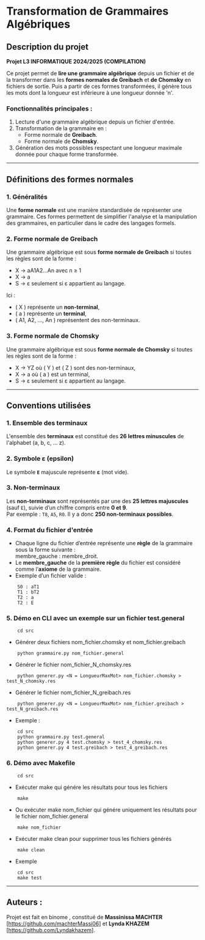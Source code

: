 # Transformation de Grammaires Algébriques

## Description du projet
**Projet L3 INFORMATIQUE 2024/2025 (COMPILATION)**

Ce projet permet de **lire une grammaire algébrique** depuis un fichier et de la transformer dans les **formes normales de Greibach** et **de Chomsky** en fichiers de sortie. Puis a partir de ces formes transformées, il génère tous les mots dont la longueur est inférieure à une longueur donnée 'n'.  

### Fonctionnalités principales :
1. Lecture d'une grammaire algébrique depuis un fichier d'entrée.  
2. Transformation de la grammaire en :  
   - Forme normale de **Greibach**.  
   - Forme normale de **Chomsky**.  
3. Génération des mots possibles respectant une longueur maximale donnée pour chaque forme transformée.  

---
## Définitions des formes normales

### 1. Généralités
Une **forme normale** est une manière standardisée de représenter une grammaire. Ces formes permettent de simplifier l'analyse et la manipulation des grammaires, en particulier dans le cadre des langages formels.

### 2. Forme normale de Greibach
Une grammaire algébrique est sous **forme normale de Greibach** si toutes les règles sont de la forme :
-  X → aA1A2...An avec  n ≥ 1  
-  X → a 
- S → ε seulement si ε appartient au langage.
  

Ici :  
- \( X \) représente un **non-terminal**,  
- \( a \) représente un **terminal**,  
- \( A1, A2, ..., An \) représentent des non-terminaux.  

### 3. Forme normale de Chomsky
Une grammaire algébrique est sous **forme normale de Chomsky** si toutes les règles sont de la forme :
-  X → YZ où \( Y \) et \( Z \) sont des non-terminaux,  
-  X → a où \( a \) est un terminal,  
-  S → ε seulement si ε appartient au langage. 

 

---


## Conventions utilisées

### 1. **Ensemble des terminaux**  
L'ensemble des **terminaux** est constitué des **26 lettres minuscules** de l'alphabet (a, b, c, ... z).  

### 2. **Symbole ε (epsilon)**  
Le symbole **`E`** majuscule représente **ε** (mot vide).  

### 3. **Non-terminaux**  
Les **non-terminaux** sont représentés par une des **25 lettres majuscules** (sauf `E`), suivie d’un chiffre compris entre **0 et 9**.  
Par exemple : `T8`, `A5`, `R0`. Il y a donc **250 non-terminaux possibles**.  

### 4. **Format du fichier d'entrée**  
- Chaque ligne du fichier d’entrée représente une **règle** de la grammaire sous la forme suivante :  
    membre_gauche : membre_droit.
- Le **membre_gauche** de la **première règle** du fichier est considéré comme l’**axiome** de la grammaire.  
- Exemple d’un fichier valide :
```plaintext
    S0 : aT1
    T1 : bT2
    T2 : a
    T2 : E
```

### 5. **Démo en CLI avec un exemple sur un fichier test.general**
```plaintext
    cd src
```
- Générer deux fichiers nom_fichier.chomsky et nom_fichier.greibach
```plaintext
    python grammaire.py nom_fichier.general
```
- Générer le fichier nom_fichier_N_chomsky.res
```plaintext
    python generer.py <N = LongueurMaxMot> nom_fichier.chomsky > test_N_chomsky.res
```
- Générer le fichier nom_fichier_N_greibach.res
```plaintext
    python generer.py <N = LongueurMaxMot> nom_fichier.greibach > test_N_greibach.res
```
- Exemple :
```plaintext
    cd src
    python grammaire.py test.general
    python generer.py 4 test.chomsky > test_4_chomsky.res
    python generer.py 4 test.greibach > test_4_greibach.res
```
### 6. **Démo avec Makefile**
```plaintext
    cd src
```
- Exécuter make qui génére les résultats pour tous les fichiers
```plaintext
    make
```
- Ou exécuter make nom_fichier qui génére uniquement les résultats pour le fichier nom_fichier.general
```plaintext
    make nom_fichier
```
- Exécuter make clean pour supprimer tous les fichiers générés
```plaintext 
    make clean
```
- Exemple 
```plaintext
    cd src
    make test
```
---

## Auteurs :

Projet est fait en binome , constitué de **Massinissa MACHTER** [https://github.com/machterMassi06] et **Lynda KHAZEM** [https://github.com/Lyndakhazem].


